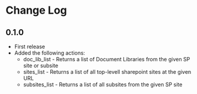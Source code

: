 # Change Log

## 0.1.0

- First release
- Added the following actions:
  - doc_lib_list - Returns a list of Document Libraries from the given SP site or subsite
  - sites_list - Returns a list of all top-levell sharepoint sites at the given URL
  - subsites_list - Returns a list of all subsites from the given SP site